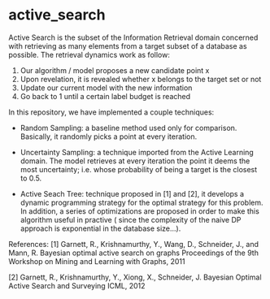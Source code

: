 # active_search
Active Search is the subset of the Information Retrieval domain concerned with retrieving as many elements from a target 
subset of a database as possible. The retrieval dynamics work as follow:

  1) Our algorithm / model proposes a new candidate point x
  2) Upon revelation, it is revealed whether x belongs to the target set or not
  3) Update our current model with the new information
  4) Go back to 1 until a certain label budget is reached
  
In this repository, we have implemented a couple techniques:

  - Random Sampling: a baseline method used only for comparison. Basically, it randomly picks a point at every iteration.
  
  - Uncertainty Sampling: a technique imported from the Active Learning domain. The model retrieves at every iteration the
  point it deems the most uncertainty; i.e. whose probability of being a target is the closest to 0.5. 
  
  - Active Seach Tree: technique proposed in [1] and [2], it develops a dynamic programming strategy for the optimal strategy
  for this problem. In addition, a series of optimizations are proposed in order to make this algorithm useful in practive (
  since the complexity of the naive DP approach is exponential in the database size...).

References:
  [1]   Garnett, R., Krishnamurthy, Y., Wang, D., Schneider, J., and Mann, R.
        Bayesian optimal active search on graphs
        Proceedings of the 9th Workshop on Mining and Learning with Graphs, 2011
  
  [2]   Garnett, R., Krishnamurthy, Y., Xiong, X., Schneider, J.
        Bayesian Optimal Active Search and Surveying
        ICML, 2012
